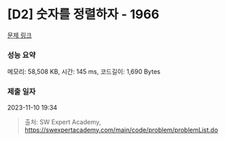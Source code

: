 # [D2] 숫자를 정렬하자 - 1966 

[문제 링크](https://swexpertacademy.com/main/code/problem/problemDetail.do?contestProbId=AV5PrmyKAWEDFAUq) 

### 성능 요약

메모리: 58,508 KB, 시간: 145 ms, 코드길이: 1,690 Bytes

### 제출 일자

2023-11-10 19:34



> 출처: SW Expert Academy, https://swexpertacademy.com/main/code/problem/problemList.do